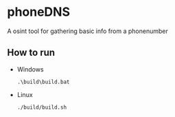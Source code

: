 # phoneDNS
A osint tool for gathering basic info from a phonenumber 

## How to run
- Windows
  ```
  .\build\build.bat
  ```

- Linux
  ```
  ./build/build.sh
  ```
